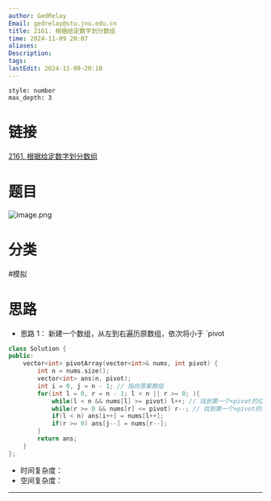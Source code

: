```yaml
---
author: GedRelay
Email: gedrelay@stu.jnu.edu.cn
title: 2161. 根据给定数字划分数组
time: 2024-11-09 20:07
aliases: 
Description: 
tags: 
lastEdit: 2024-11-09-20:10
---
```


```toc
style: number
max_depth: 3
```

# 链接
[2161. 根据给定数字划分数组](https://leetcode.cn/problems/partition-array-according-to-given-pivot/) 

# 题目
![image.png](https://ged-pic-bed.oss-cn-guangzhou.aliyuncs.com/img/202411092008081.png)


# 分类
#模拟 

# 思路
- 思路 1：
新建一个数组，从左到右遍历原数组，依次将小于 `pivot


```cpp
class Solution {
public:
    vector<int> pivotArray(vector<int>& nums, int pivot) {
        int n = nums.size();
        vector<int> ans(n, pivot);
        int i = 0, j = n - 1; // 指向答案数组
        for(int l = 0, r = n - 1; l < n || r >= 0; ){
            while(l < n && nums[l] >= pivot) l++; // 找到第一个<pivot的位置
            while(r >= 0 && nums[r] <= pivot) r--; // 找到第一个>pivot的位置
            if(l < n) ans[i++] = nums[l++];
            if(r >= 0) ans[j--] = nums[r--];
        }
        return ans;
    }
};
```


- 时间复杂度：
- 空间复杂度：


---

